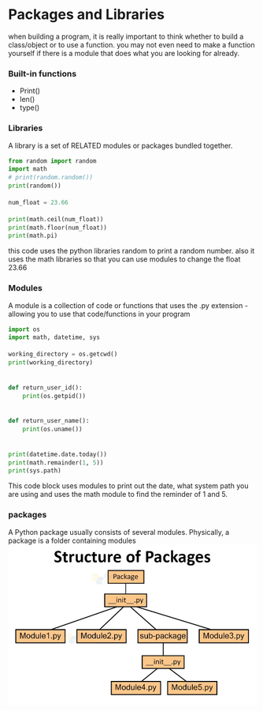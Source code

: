 # Packages and Libraries 


when building a program, it is really important to think whether to build a class/object or to use a function. you may not even need to make a function yourself if there is a module that does what you are looking for already. 

### Built-in functions
- Print()
- len()
- type()

### Libraries
A library is a set of RELATED modules or packages bundled together.
```python
from random import random
import math
# print(random.random())
print(random())

num_float = 23.66

print(math.ceil(num_float))
print(math.floor(num_float))
print(math.pi)
```
this code uses the python libraries random to print a random number. also it uses the math libraries so that you can use modules to change the float 23.66
### Modules 

A module is a collection of code or functions that uses the .py extension - allowing you to use that code/functions in your program

```python
import os
import math, datetime, sys

working_directory = os.getcwd()
print(working_directory)


def return_user_id():
    print(os.getpid())


def return_user_name():
    print(os.uname())


print(datetime.date.today())
print(math.remainder(1, 5))
print(sys.path)
```
This code block uses modules to print out the date, what system path you are using and uses the math module to find the reminder of 1 and 5. 

### packages 

A Python package usually consists of several modules. Physically, a package is a folder containing modules
![](structure-of-packages.webp)
